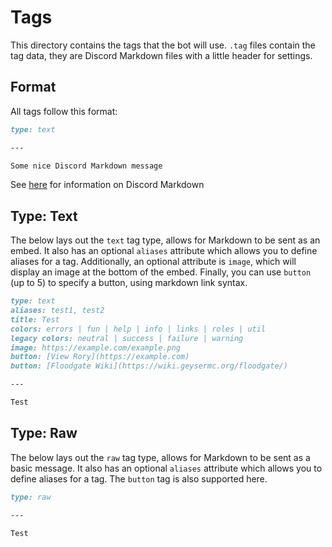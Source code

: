 # Tags
This directory contains the tags that the bot will use. `.tag` files contain the tag data, they are Discord Markdown files with a little header for settings.

## Format
All tags follow this format:
```markdown
type: text

---

Some nice Discord Markdown message
```
See [here](https://support.discord.com/hc/en-us/articles/210298617-Markdown-Text-101-Chat-Formatting-Bold-Italic-Underline-) for information on Discord Markdown

## Type: Text
The below lays out the `text` tag type, allows for Markdown to be sent as an embed. It also has an optional `aliases` attribute which allows you to define aliases for a tag. Additionally, an optional attribute is `image`, which will display an image at the bottom of the embed. Finally, you can use `button` (up to 5) to specify a button, using markdown link syntax.

```markdown
type: text
aliases: test1, test2
title: Test
colors: errors | fun | help | info | links | roles | util
legacy colors: neutral | success | failure | warning
image: https://example.com/example.png
button: [View Rory](https://example.com)
button: [Floodgate Wiki](https://wiki.geysermc.org/floodgate/)

---

Test
```

## Type: Raw 
The below lays out the `raw` tag type, allows for Markdown to be sent as a basic message. It also has an optional `aliases` attribute which allows you to define aliases for a tag. The `button` tag is also supported here.

```markdown
type: raw

---

Test
```
